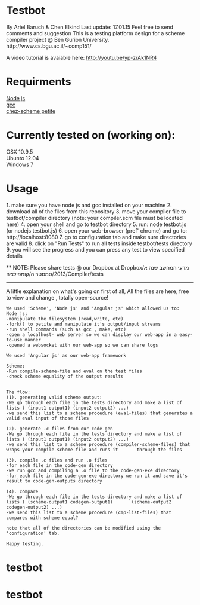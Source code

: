 <h1>Testbot</h1>
By Ariel Baruch & Chen Elkind
Last update: 17.01.15 <arielbar@post.bgu.ac.il>
Feel free to send comments and suggestion
This is a testing platform design for a scheme compiler project @ Ben Gurion University.
http://www.cs.bgu.ac.il/~comp151/

A video tutorial is avaiable here:
http://youtu.be/yp-zrAk1NR4

<h1>Requirments</h1>
<a href='http://nodejs.org/'>Node js</a><br>
<a href='https://gcc.gnu.org/'>gcc</a><br>
<a href='http://scheme.com/'>chez-scheme petite</a>

<h1>Currently tested on (working on):</h1>
OSX 10.9.5 <br>
Ubunto 12.04 <br>
Windows 7 <br>

<h1>Usage</h1>
1. make sure you have node js and gcc installed on your machine
2. download all of the files from this repository
3. move your compiler file to testbot/compiler directory 
  (note: your compiler.scm file must be located here)
4. open your shell and go to testbot directory
5. run: node testbot.js
        (or nodejs testbot.js)
6. open your web-browser (pref' chrome) and go to: http://localhost:8080
7. go to configuration tab and make sure directories are valid
8. click on "Run Tests" to run all tests inside testbot/tests directory
9. you will see the progress and you can press any test to view specified details


** NOTE:
Please share tests @ our Dropbox at 
Dropbox/מדעי המחשב שנה א 2013/סמסטר ה/קומפילציה/Compiler/tests
***

A little explanation on what's going on
    first of all, All the files are here, free to view and change , totally open-source!

    We used 'Scheme', 'Node js' and 'Angular js' which allowed us to:
    Node js:
    -manipulate the filesystem (read,write, etc)
    -fork() to petite and manipulate it's output/input streams
    -run shell commands (such as gcc , make, etc)
    -open a localhost- web server so we can display our web-app in a easy-to-use manner
    -opened a websocket with our web-app so we can share logs

    We used 'Angular js' as our web-app framework

    Scheme:
    -Run compile-scheme-file and eval on the test files
    -check scheme equality of the output results


    The flow:
    (1). generating valid scheme output:
    -We go through each file in the tests directory and make a list of lists ( (input1 output1) (input2 output2) ...)
    -we send this list to a scheme procedure (eval-files) that generates a valid eval input of those files

    (2). generate .c files from our code-gen
    -We go through each file in the tests directory and make a list of lists ( (input1 output1) (input2 output2) ...)
    -we send this list to a scheme procedure (compiler-scheme-files) that wraps your compile-scheme-file and runs it       through the files

    (3). compile .c files and run .o files
    -for each file in the code-gen directory
    -we run gcc and compiling a .o file to the code-gen-exe directory
    -for each file in the code-gen-exe directory we run it and save it's result to code-gen-outputs directory

    (4). compare
    -We go through each file in the tests directory and make a list of lists ( (scheme-output1 codegen-output1)       (scheme-output2 codegen-output2) ...)
    -we send this list to a scheme procedure (cmp-list-files) that compares with scheme equal?

    note that all of the directories can be modified using the 'configuration' tab.

    Happy testing.
# testbot
# testbot

